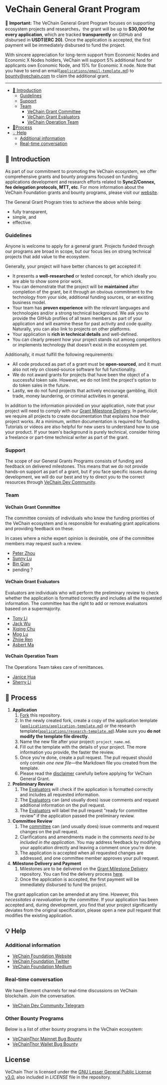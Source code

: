 # VeChain General Grant Program <!-- omit in toc -->

**:loudspeaker:** **Important:** The VeChain General Grant Program focuses on supporting ecosystem projects and researches，the grant will be up to **$30,000 for every application**, which are tracked **transparently** on GitHub and disbursed in **USDT(ERC 20)**. Once the application is accepted, the first payment will be immediately disbursed to fund the project.

With sincere appreciation for long-term support from Economic Nodes and Economic X Nodes holders, VeChain will support 5% additional fund for applicants own Economic Node, and 15% for Economic X node. Note that you have to send an email([`applications/email-template.md`](applications/email-template.md)) to bounty@vechain.com to claim the additional grant. 

---

- [:wave: Introduction](#introduction)
  - [Guidelines](#guidelines)
  - [Support](#support)
  - [Team](#team)
    - [VeChain Grant Committee](#vechain-grant-committee)
    - [VeChain Grant Evaluators](#vechain-grant-evaluators)
    - [VeChain Operation Team](#vechain-operation-team)
- [:pencil:Process](#process)
- [:bulb: Help](#help)
  - [Additional information](#additional-information)
  - [Real-time conversation](#real-time-conversation)

## :wave:  Introduction

As part of our commitment to promoting the VeChain ecosystem, we offer comprehensive grants and bounty programs focused on funding applications development and research efforts related to **Sync2/Connex, fee delegation protocols, MTT, etc**. For more information about the VeChain Foundation grants and bounty programs, please visit our [website](https://vechain.org/).

The General Grant Program tries to achieve the above while being:

- fully transparent,
- simple, and
- effective.

### Guidelines

Anyone is welcome to apply for a general grant. Projects funded through our programs are broad in scope, but our focus lies on strong technical projects that add value to the ecosystem.

Generally, your project will have better chances to get accepted if:

- It presents a **well-researched** or tested concept, for which ideally you are able to show some prior work.
- You can demonstrate that the project will be **maintained** after completion of the grant, be it through an obvious commitment to the technology from your side, additional funding sources, or an existing business model.
- Your team has **proven experience** with the relevant languages and technologies and/or a strong technical background. We ask you to provide the GitHub profiles of all team members as part of your application and will examine these for past activity and code quality. Naturally, you can also link to projects on other platforms.
- Your application is **rich in technical details** and well-defined.
- You can clearly present how your project stands out among competitors or implements technology that doesn't exist in the ecosystem yet.

Additionally, it must fulfill the following requirements:

- All code produced as part of a grant must be **open-sourced**, and it must also not rely on closed-source software for full functionality. 
- We do not award grants for projects that have been the object of a successful token sale. However, we do not limit the project's option to do token sales in the future.
- Lastly, we do not fund projects that actively encourage gambling, illicit trade, money laundering, or criminal activities in general.

In addition to the information provided on your application, note that your project will need to comply with our [Grant Milestone Delivery](/milestone-delivery/README.md). In particular, we require all projects to create documentation that explains how their project works. At a minimum, _written_ documentation is required for funding. Tutorials or videos are also helpful for new users to understand how to use your product. If your team's background is purely technical, consider hiring a freelance or part-time technical writer as part of the grant.


### Support

The scope of our General Grants Programs consists of funding and feedback on delivered milestones. This means that we do not provide hands-on support as part of a grant, but if you face specific issues during development, we will do our best and try to direct you to the correct resources through [VeChain Dev Community](https://t.me/VeChainDevCommunity). 

### Team

#### VeChain Grant Committee

The committee consists of individuals who know the funding priorities of the VeChain ecosystem and is responsible for evaluating grant applications and providing feedback on these.

In cases where a niche expert opinion is desirable, one of the committee members may request such a review.

- [Peter Zhou](https://github.com/zzGHzz)
- [Sunny Lu]()
- [Bin Qian](https://github.com/qianbin)
- pending？

#### VeChain Grant Evaluators

Evaluators are individuals who will perform the preliminary review to check whether the application is formatted correctly and includes all the requested information. The committee has the right to add or remove evaluators baseed on a supermajority.

- [Tony Li](https://github.com/libotony)
- [Jack Wu](https://github.com/XJWX89)
- [Xiqing Chu](https://github.com/laalaguer)
- [Mog Lu](https://github.com/mongelly)
- [Zhijie Ren](https://github.com/Zhijieren)
- [Asbert Ma](http://github.com/asbertMa/)

#### VeChain Operation Team

The Operations Team takes care of remittances.

- [Janice Hua](https://github.com/JaniceVVV)
- [Sherry Li](https://github.com/NecoSherry)

## :pencil: Process

1. **Application**
   1. [Fork](https://github.com/vechain/Grants-Program/) this repository.
   2. In the newly created fork, create a copy of the application template ([`applications/application-template.md`](applications/application-template.md)) or the research template([`applications/research-template.md`](applications/research-template.md)).Make sure you **do not modify the template file directly**.
   3. Name the new file after your project: `project_name.md`.
   4. Fill out the template with the details of your project. The more information you provide, the faster the review.
   5. Once you're done, create a pull request. The pull request should only contain _one new file_—the Markdown file you created from the template.
   6. Please read the [disclaimer](disclaimer.md) carefully before applying for VeChain General Grant.
2. **Preliminary Review**
   1. The [Evaluators](#vechain-grant-evaluators) will check if the application is formatted correctly and includes all requested information. 
   2. The [Evaluators](#vechain-grant-evaluators) can (and usually does) issue comments and request additional information on the pull request.
   3. The [Evaluators](#vechain-grant-evaluators) will label the pull request "ready for committee review" if the application passed the preliminary review.
3. **Committee Review**
   1. The [committee](#vechain-grant-committee) can (and usually does) issue comments and request changes on the pull request.
   2. Clarifications and amendments made in the comments _need to be included in the application_. You may address feedback by modifying your application directly and leaving a comment once you're done.
   3. The application is accepted when all requested changes are addressed, and one committee member approves your pull request.
4. **Milestone Delivery and Payment**
   1. Milestones are to be delivered on the [Grant Milestone Delivery](milestone-delivery) repository. You can find the delivery process [here](milestone-delivery#mailbox-milestone-delivery-process).
   2. Once the application is accepted, the first payment will be immediately disbursed to fund the project.


The grant application can be amended at any time. However, this _necessitates a reevaluation by the committee_. If your application has been accepted and, during development, you find that your project significantly deviates from the original specification, please open a new pull request that modifies the existing application.


## :bulb: Help

### Additional information
- [VeChain Foundation Website](https://vechain.org)
- [VeChain Foundation Twitter](https://twitter.com/vechainofficial)
- [VeChain Foundation Medium](https://vechainofficial.medium.com/)

### Real-time conversation

We have Element channels for real-time discussions on VeChain blockchain. Join the conversation.

- [VeChain Dev Community Telegram](https://t.me/VeChainDevCommunity)


### Other Bounty Programs

Below is a list of other bounty programs in the VeChain ecosystem:

- [VeChainThor Mainnet Bug Bounty](https://github.com/vechain/thor)
- [VeChainThor Wallet Bug Bounty](https://vechain.typeform.com/to/c8xfxr)


## License <!-- omit in toc -->

VeChain Thor is licensed under the
[GNU Lesser General Public License v3.0](https://www.gnu.org/licenses/lgpl-3.0.html), also included in *LICENSE* file in the repository.
